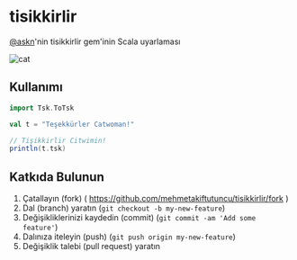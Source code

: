 # tisikkirlir
[@askn](https://github.com/askn)'nin tisikkirlir gem'inin Scala uyarlaması

![cat](https://dl.dropbox.com/s/x2otko6ropilnb0/Birikindi-sizin-i%C3%A7in-sivisiyim-kilisi.jpg)

## Kullanımı

```scala
import Tsk.ToTsk

val t = "Teşekkürler Catwoman!"

// Tişikkirlir Citwimin!
println(t.tsk)
```

## Katkıda Bulunun

1. Çatallayın (fork) ( https://github.com/mehmetakiftutuncu/tisikkirlir/fork )
2. Dal (branch) yaratın (`git checkout -b my-new-feature`)
3. Değişikliklerinizi kaydedin (commit) (`git commit -am 'Add some feature'`)
4. Dalınıza iteleyin (push) (`git push origin my-new-feature`)
5. Değişiklik talebi (pull request) yaratın
